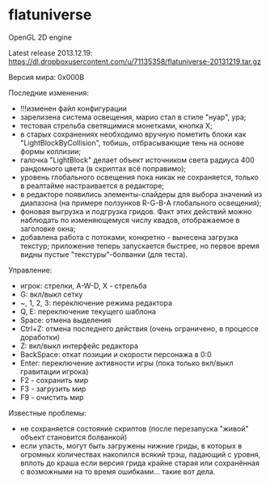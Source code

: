 flatuniverse
============

OpenGL 2D engine

Latest release 2013.12.19: https://dl.dropboxusercontent.com/u/71135358/flatuniverse-20131219.tar.gz

Версия мира: 0x000B

Последние изменения:
- !!!изменен файл конфигурации
- зарелизена система освещения, марио стал в стиле "нуар", ура;
- тестовая стрельба светящимися монетками, кнопка X;
- в старых сохранениях необходимо вручную пометить блоки как "LightBlockByCollision", тобишь, отбрасывающие тень на основе формы коллизии;
- галочка "LightBlock" делает объект источником света радиуса 400 рандомного цвета (в скриптах всё поправимо);
- уровень глобального освещения пока никак не сохраняется, только в реалтайме настраивается в редакторе;
- в редакторе появились элементы-слайдеры для выбора значений из диапазона (на примере ползунков R-G-B-A глобального освещения);
- фоновая выгрузка и подгрузка гридов. Факт этих действий можно наблюдать по изменяющемуся числу квадов, отображаемое в заголовке окна;
- добавлена работа с потоками, конкретно - вынесена загрузка текстур; приложение теперь запускается быстрее, но первое время видны пустые "текстуры"-болванки (для теста).


Управление:
- игрок: стрелки, A-W-D, X - стрельба
- G: вкл/выкл сетку
- ~, 1, 2, 3: переключение режима редактора
- Q, E: переключение текущего шаблона
- Space: отмена выделения
- Ctrl+Z: отмена последнего действия (очень ограничено, в процессе доработки)
- Z: вкл/выкл интерфейс редактора
- BackSpace: откат позиции и скорости персонажа в 0:0
- Enter: переключение активности игры (пока только вкл/выкл гравитации игрока)
- F2 - сохранить мир
- F3 - загрузить мир
- F9 - очистить мир

Известные проблемы:
- не сохраняется состояние скриптов (после перезапуска "живой" объект становится болванкой)
- если упасть, могут быть загружены нижние гриды, в которых в огромных количествах накопился всякий трэш, падающий с уровня, вплоть до краша если версия грида крайне старая или сохранённая с возможными на то время ошибками... такие вот дела.
